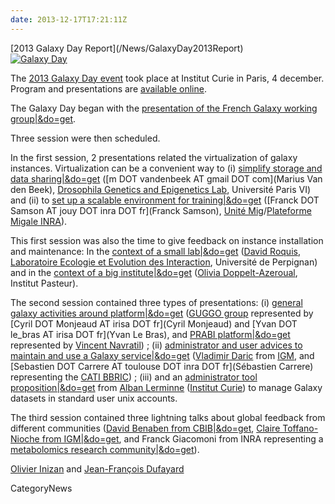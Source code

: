 ```yaml
---
date: 2013-12-17T17:21:11Z
---
```

<div class='newsItemHeader'>[2013 Galaxy Day Report](/News/GalaxyDay2013Report)</div>

<div class='right'><a href='http://wiki.sb-roscoff.fr/ifb/index.php/Accueil'><img src='/Images/Logos/GalaxyIFB.png' alt='Galaxy Day' /></a></div>

The [2013 Galaxy Day event](http://wiki.sb-roscoff.fr/ifb/index.php/Accueil) took place at Institut Curie in Paris, 4 december.  Program and presentations are [available online](http://wiki.sb-roscoff.fr/ifb/index.php/Accueil). 

The Galaxy Day began with the [presentation of the French Galaxy working group|&do=get](ATTACHMENT_URLDocuments/Presentations/2013GalaxyDayIFBGalaxyWorkingGroup.pdf).

Three session were then scheduled.

In the first session, 2 presentations related the virtualization of galaxy instances.
Virtualization can be a convenient way to (i) [simplify storage and data sharing|&do=get](ATTACHMENT_URLDocuments/Presentations/2013GalaxyDayFlexibleVirtualization.pdf) ([m DOT vandenbeek AT gmail DOT com](Marius Van den Beek), [Drosophila Genetics and Epigenetics Lab](http://drosophile.org/GEDlab/?page_id=760), Université Paris VI) and (ii) to [set up a scalable environment for training|&do=get](ATTACHMENT_URLDocuments/Presentations/2013GalaxyDayVirtualMachineCloudTraining.pdf) ([Franck DOT Samson AT jouy DOT inra DOT fr](Franck Samson), [Unité Mig](http://mig.jouy.inra.fr/)/[Plateforme Migale INRA](http://migale.jouy.inra.fr/)).

This first session was also the time to give feedback on instance installation and maintenance:
In the [context of a small lab|&do=get](ATTACHMENT_URLDocuments/Presentations/2013GalaxyDayForTheRestOfUs.pdf) ([David Roquis](http://2ei.univ-perp.fr/?page_id=388), [Laboratoire Ecologie et Evolution des Interaction](http://2ei.univ-perp.fr/), Université de Perpignan) and in the [context of a big institute|&do=get](ATTACHMENT_URLDocuments/Presentations/2013GalaxyDayGalaxyPasteur.pdf) ([Olivia Doppelt-Azeroual](https://www.researchgate.net/profile/Olivia_Doppelt-Azeroual/), Institut Pasteur).

The second session contained three types of presentations: (i) [general galaxy activities around platform|&do=get](ATTACHMENT_URLDocuments/Presentations/2013GDayGUGGO.pdf) ([GUGGO group](https://www.e-biogenouest.org/groups/guggo) represented by [Cyril DOT Monjeaud AT irisa DOT fr](Cyril Monjeaud) and [Yvan DOT le_bras AT irisa DOT fr](Yvan Le Bras), and [PRABI platform|&do=get](ATTACHMENT_URLDocuments/Presentations/2013GDayPRABI.pdf) represented by [Vincent Navratil](http://vinavratil.free.fr/)) ; (ii) [administrator and user advices to maintain and use a Galaxy service|&do=get](ATTACHMENT_URLDocuments/Presentations/2013GalaxyDayCATI_BBRIC.pdf) ([Vladimir Daric](http://www.igmors.u-psud.fr/spip.php?article773&lang=fr) from [IGM](http://www.igmors.u-psud.fr/?lang=fr), and [Sebastien DOT Carrere AT toulouse DOT inra DOT fr](Sébastien Carrere) representing the [CATI BBRIC](http://cati-bbric.toulouse.inra.fr/)) ; (iii) and an [administrator tool proposition|&do=get](ATTACHMENT_URLDocuments/Presentations/2013GalaxyDayIntegration.pdf) from [Alban Lerminne](http://u900.curie.fr/en/profile/alban-lermine-00587) ([Institut Curie](http://curie.fr/)) to manage Galaxy datasets in standard user unix accounts.

The third session contained three lightning talks about global feedback from different communities ([David Benaben from CBIB|&do=get](ATTACHMENT_URLDocuments/Presentations/2013GalaxyDayCBIB.pdf), [Claire Toffano-Nioche from IGM|&do=get](ATTACHMENT_URLDocuments/Presentations/2013GalaxyDayWorkflow.pdf), and Franck Giacomoni from INRA representing a [metabolomics research community|&do=get](ATTACHMENT_URLDocuments/Presentations/2013GalaxyDayMetabolic.pdf)).

[Olivier Inizan](https://urgi.versailles.inra.fr/About-us/Team/Genome-analysis/Olivier-Inizan) and [Jean-François Dufayard](https://sites.google.com/site/jeanfrancoisdufayard/)


CategoryNews
